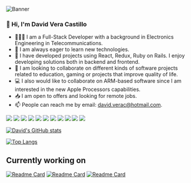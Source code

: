 ![Banner](https://user-images.githubusercontent.com/97900045/171921909-a02cd173-5b92-4335-b560-b126261b00c9.png)


### 👋 Hi, I'm David Vera Castillo 

- 🧑🏻‍💻 I am a Full-Stack Developer with a background in Electronics Engineering in Telecommunications.
- 🤔 I am always eager to learn new technologies.
- 👀 I have developed projects using React, Redux, Ruby on Rails. I enjoy developing solutions both in backend and frontend.
- 🤝 I am looking to collaborate on different kinds of software projects related to education, gaming or projects that improve quality of life. 
- 💻 I also would like to collaborate on ARM-based software since I am interested in the new Apple Processors capabilities.
- 📥 I am open to offers and looking for remote jobs.
- 📫 People can reach me by email: david.verac@hotmail.com.

![](https://img.shields.io/badge/OS-MacOs-informational?style=flat&logo=apple&logoColor=white&color=a6db5c)
![](https://img.shields.io/badge/Editor-VsCode-informational?style=flat&logo=visualstudiocode&logoColor=white&color=a6db5c)
![](https://img.shields.io/badge/Code-Ruby-informational?style=flat&logo=ruby&logoColor=white&color=a6db5c)
![](https://img.shields.io/badge/Code-JavaScript-informational?style=flat&logo=javascript&logoColor=white&color=a6db5c)
![](https://img.shields.io/badge/Code-Java-informational?style=flat&logo=oracle&logoColor=white&color=a6db5c)
![](https://img.shields.io/badge/Framework-React-informational?style=flat&logo=react&logoColor=white&color=a6db5c)
![](https://img.shields.io/badge/Framework-Ruby_on_Rails-informational?style=flat&logo=rubyonrails&logoColor=white&color=a6db5c)
![](https://img.shields.io/badge/Tools-PostgreSQL-informational?style=flat&logo=postgresql&logoColor=white&color=a6db5c)
![](https://img.shields.io/badge/Tools-Redux-informational?style=flat&logo=redux&logoColor=white&color=a6db5c)
![](https://img.shields.io/badge/Tools-Tailwind_CSS-informational?style=flat&logo=tailwindcss&logoColor=white&color=a6db5c)
![](https://img.shields.io/badge/Tools-SASS-informational?style=flat&logo=sass&logoColor=white&color=a6db5c)


[![David's GitHub stats](https://github-readme-stats.vercel.app/api?username=indigodavid&show_icons=true&theme=ayu-mirage)](https://github.com/indigodavid/github-readme-stats)

[![Top Langs](https://github-readme-stats.vercel.app/api/top-langs/?username=indigodavid&theme=ayu-mirage&layout=compact)](https://github.com/indigodavid/github-readme-stats)

## Currently working on

[![Readme Card](https://github-readme-stats.vercel.app/api/pin/?username=indigodavid&theme=ayu-mirage&repo=ezCar_frontend)](https://github.com/indigodavid/ezCar_frontend) [![Readme Card](https://github-readme-stats.vercel.app/api/pin/?username=indigodavid&theme=ayu-mirage&repo=ezCar_backend)](https://github.com/indigodavid/ezCar_backend)
[![Readme Card](https://github-readme-stats.vercel.app/api/pin/?username=indigodavid&theme=ayu-mirage&repo=next-portfolio)](https://github.com/indigodavid/next-portfolio)

<!---
indigodavid/indigodavid is a ✨ special ✨ repository because its `README.md` (this file) appears on your GitHub profile.
You can click the Preview link to take a look at your changes.
--->
